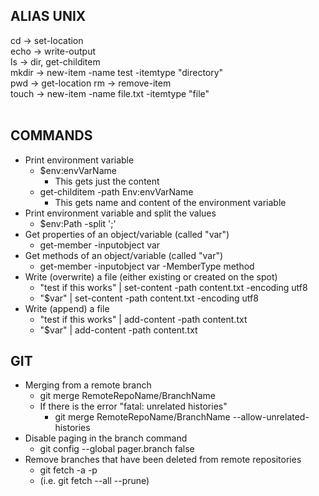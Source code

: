 ## ALIAS UNIX <br>
cd -> set-location <br>
echo -> write-output <br>
ls -> dir, get-childitem <br>
mkdir -> new-item -name test -itemtype "directory" <br>
pwd -> get-location
rm -> remove-item <br>
touch -> new-item -name file.txt -itemtype "file" <br><br>

## COMMANDS
- Print environment variable
    - $env:envVarName
        - This gets just the content
    - get-childitem -path Env:envVarName
        - This gets name and content of the environment variable
- Print environment variable and split the values
    - $env:Path -split ';'
- Get properties of an object/variable (called "var")
    - get-member -inputobject var
- Get methods of an object/variable (called "var")
    - get-member -inputobject var -MemberType method
- Write (overwrite) a file (either existing or created on the spot)
    - "test if this works" | set-content -path content.txt -encoding utf8
    - "$var" | set-content -path content.txt -encoding utf8
- Write (append) a file
    - "test if this works" | add-content -path content.txt
    - "$var" | add-content -path content.txt

## GIT
- Merging from a remote branch
    - git merge RemoteRepoName/BranchName
    - If there is the error "fatal: unrelated histories"
        - git merge RemoteRepoName/BranchName --allow-unrelated-histories
- Disable paging in the branch command
    - git config --global pager.branch false
- Remove branches that have been deleted from remote repositories
    - git fetch -a -p
    - (i.e. git fetch --all --prune)